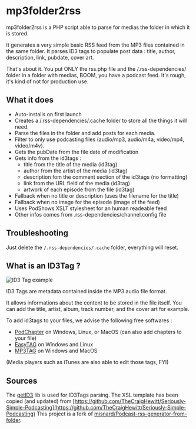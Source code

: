# mp3folder2rss

mp3folder2rss is a PHP script able to parse for medias the folder in which it is stored.

It generates a very simple basic RSS feed from the MP3 files contained in the same folder.
It parses ID3 tags to populate post data : title, author, description, link, pubdate, cover art.

That's about it. You put ONLY the rss.php file and the /.rss-dependencies/ folder in a folder with medias, BOOM, you have a podcast feed.
It's rough, it's kind of not for production use.

## What it does

- Auto-installs on first launch
- Creates a /.rss-dependencies/.cache folder to store all the things it will need.
- Parse the files in the folder and add posts for each media.
- Filter to only use podcasting files (audio/mp3, audio/m4a, video/mp4, video/m4v).
- Gets the pubDate from the file date of modification
- Gets info from the id3tags :
  - title from the title of the media (id3tag)
  - author from the artist of the media (id3tag)
  - description fom the comment section of the id3tags (no formatting)
  - link from the URL field of the media (id3tag)
  - artwork of each episode from the file (id3tag)
- Fallback when no title or description (uses the filename for the title)
- Fallback when no image for the episode (image of the feed)
- Uses PodShows XSLT stylesheet for an human readeable feed
- Other infos comes from .rss-dependencies/channel.config file

## Troubleshooting

Just delete the `/.rss-dependencies/.cache` folder, everything will reset.

## What is an ID3Tag ?

![ID3 Tag example](https://i.imgur.com/sLRo1WX.png)

ID3 Tags are metadata contained inside the MP3 audio file format.

It allows informations about the content to be stored in the file itself.
You can add the title, artist, album, track number, and the cover art for example.

To add id3tags to your files, we advise the following free softwares :

- [PodChapter](https://podchapter.bigaston.dev/) on Windows, Linux, or MacOS
  (can also add chapters to your file)
- [EasyTAG](https://wiki.gnome.org/Apps/EasyTAG) on Windows and Linux
- [MP3TAG](https://www.mp3tag.de/en/) on Windows and MacOS

(Media players such as iTunes are also able to edit those tags, FYI)

## Sources

The [getID3](https://github.com/JamesHeinrich/getID3) lib is used for ID3Tags parsing.
The XSL template has been copied (and updated) from [https://github.com/TheCraigHewitt/Seriously-Simple-Podcasting](https://github.com/TheCraigHewitt/Seriously-Simple-Podcasting)
This project is a fork of [misnard/Podcast-rss-generator-from-folder](https://github.com/misnard/Podcast-rss-generator-from-folder).
